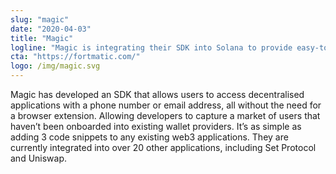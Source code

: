 ```yaml
---
slug: "magic"
date: "2020-04-03"
title: "Magic"
logline: "Magic is integrating their SDK into Solana to provide easy-to-use alternatives to web3 wallets (i.e. MetaMask) for end-users and developers."
cta: "https://fortmatic.com/"
logo: /img/magic.svg
---
```


Magic has developed an SDK that allows users to access decentralised applications with a phone number or email address, all without the need for a browser extension. Allowing developers to capture a market of users that haven’t been onboarded into existing wallet providers. It’s as simple as adding 3 code snippets to any existing web3 applications. They are currently integrated into over 20 other applications, including Set Protocol and Uniswap.